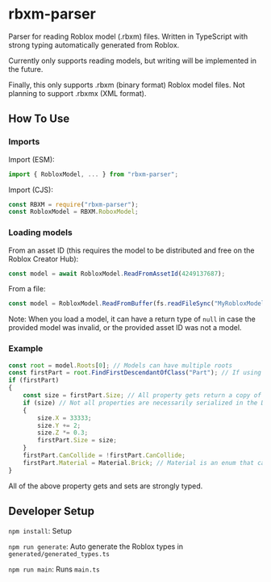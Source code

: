 # rbxm-parser

Parser for reading Roblox model (.rbxm) files. Written in TypeScript with strong typing automatically generated from Roblox.

Currently only supports reading models, but writing will be implemented in the future.

Finally, this only supports .rbxm (binary format) Roblox model files. Not planning to support .rbxmx (XML format).

## How To Use

### Imports

Import (ESM):

```ts
import { RobloxModel, ... } from "rbxm-parser";
```

Import (CJS):

```js
const RBXM = require("rbxm-parser");
const RobloxModel = RBXM.RoboxModel;
```

### Loading models

From an asset ID (this requires the model to be distributed and free on the Roblox Creator Hub):

```ts
const model = await RobloxModel.ReadFromAssetId(4249137687);
```

From a file:

```ts
const model = RobloxModel.ReadFromBuffer(fs.readFileSync("MyRobloxModel.rbxm"));
```

Note: When you load a model, it can have a return type of `null` in case the provided model was invalid, or the provided asset ID was not a model.

### Example

```ts
const root = model.Roots[0]; // Models can have multiple roots
const firstPart = root.FindFirstDescendantOfClass("Part"); // If using TS, firstPart will be strongly typed to a class of Part
if (firstPart)
{
    const size = firstPart.Size; // All property gets return a copy of the value (except for Instance types)
    if (size) // Not all properties are necessarily serialized in the DOM
    {
        size.X = 33333;
        size.Y += 2;
        size.Z *= 0.3;
        firstPart.Size = size;
    }
    firstPart.CanCollide = !firstPart.CanCollide;
    firstPart.Material = Material.Brick; // Material is an enum that can be imported
}
```

All of the above property gets and sets are strongly typed.

## Developer Setup

`npm install`: Setup

`npm run generate`: Auto generate the Roblox types in `generated/generated_types.ts`

`npm run main`: Runs `main.ts`
